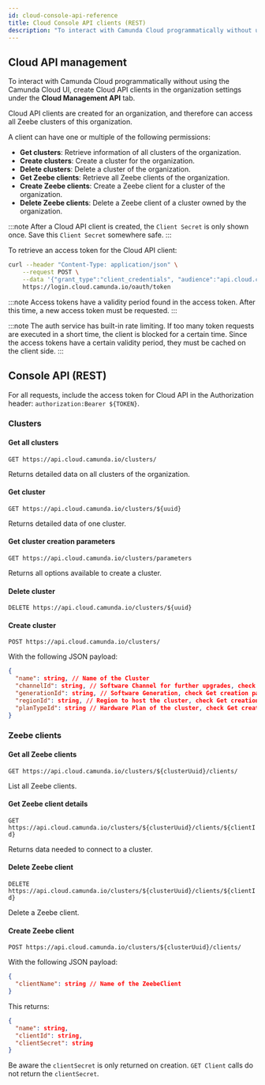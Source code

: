 ```yaml
---
id: cloud-console-api-reference
title: Cloud Console API clients (REST)
description: "To interact with Camunda Cloud programmatically without using the Camunda Cloud UI, create Cloud API clients in the organization settings."
---
```


## Cloud API management

To interact with Camunda Cloud programmatically without using the Camunda Cloud UI, create Cloud API clients in the organization settings under the **Cloud Management API** tab.

Cloud API clients are created for an organization, and therefore can access all Zeebe clusters of this organization.

A client can have one or multiple of the following permissions:

- **Get clusters**: Retrieve information of all clusters of the organization.
- **Create clusters**: Create a cluster for the organization.
- **Delete clusters**: Delete a cluster of the organization.
- **Get Zeebe clients**: Retrieve all Zeebe clients of the organization.
- **Create Zeebe clients**: Create a Zeebe client for a cluster of the organization.
- **Delete Zeebe clients**: Delete a Zeebe client of a cluster owned by the organization.

:::note
After a Cloud API client is created, the `Client Secret` is only shown once. Save this `Client Secret` somewhere safe.
:::

To retrieve an access token for the Cloud API client:

```bash
curl --header "Content-Type: application/json" \
    --request POST \
    --data '{"grant_type":"client_credentials", "audience":"api.cloud.camunda.io", "client_id":"XXX", "client_secret":"YYY"}' \
    https://login.cloud.camunda.io/oauth/token
```

:::note
Access tokens have a validity period found in the access token. After this time, a new access token must be requested.
:::

:::note
The auth service has built-in rate limiting. If too many token requests are executed in a short time, the client is blocked for a certain time. Since the access tokens have a certain validity period, they must be cached on the client side.
:::

## Console API (REST)

For all requests, include the access token for Cloud API in the Authorization header: `authorization:Bearer ${TOKEN}`.

### Clusters

#### Get all clusters

`GET https://api.cloud.camunda.io/clusters/`

Returns detailed data on all clusters of the organization.

#### Get cluster

`GET https://api.cloud.camunda.io/clusters/${uuid}`

Returns detailed data of one cluster.

#### Get cluster creation parameters

`GET https://api.cloud.camunda.io/clusters/parameters`

Returns all options available to create a cluster.

#### Delete cluster

`DELETE https://api.cloud.camunda.io/clusters/${uuid}`

#### Create cluster

`POST https://api.cloud.camunda.io/clusters/`

With the following JSON payload:

```json
{
  "name": string, // Name of the Cluster
  "channelId": string, // Software Channel for further upgrades, check Get creation parameters
  "generationId": string, // Software Generation, check Get creation parameters
  "regionId": string, // Region to host the cluster, check Get creation parameters
  "planTypeId": string // Hardware Plan of the cluster, check Get creation parameters
}
```

### Zeebe clients

#### Get all Zeebe clients

`GET https://api.cloud.camunda.io/clusters/${clusterUuid}/clients/`

List all Zeebe clients.

#### Get Zeebe client details

`GET https://api.cloud.camunda.io/clusters/${clusterUuid}/clients/${clientId}`

Returns data needed to connect to a cluster.

#### Delete Zeebe client

`DELETE https://api.cloud.camunda.io/clusters/${clusterUuid}/clients/${clientId}`

Delete a Zeebe client.

#### Create Zeebe client

`POST https://api.cloud.camunda.io/clusters/${clusterUuid}/clients/`

With the following JSON payload:

```json
{
  "clientName": string // Name of the ZeebeClient
}
```

This returns:

```json
{
  "name": string,
  "clientId": string,
  "clientSecret": string
}
```

Be aware the `clientSecret` is only returned on creation. `GET Client` calls do not return the `clientSecret`.

